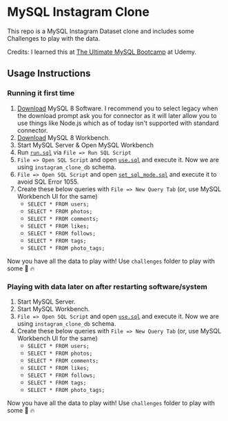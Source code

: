 # MySQL Instagram Clone

This repo is a MySQL Instagram Dataset clone and includes some Challenges to play with the data.

Credits: I learned this at [The Ultimate MySQL Bootcamp](https://www.udemy.com/the-ultimate-mysql-bootcamp-go-from-sql-beginner-to-expert/) at Udemy.

## Usage Instructions

### Running it first time

1. [Download](https://dev.mysql.com/downloads/mysql/) MySQL 8 Software. I recommend you to select legacy when the download prompt ask you for connector as it will later allow you to use things like Node.js which as of today isn't supported with standard connector.
1. [Download](https://dev.mysql.com/downloads/workbench/) MySQL 8 Workbench.
1. Start MySQL Server & Open MySQL Workbench
1. Run [`run.sql`](./run.sql) via `File => Run SQL Script`
1. `File => Open SQL Script` and open [`use.sql`](./use.sql) and execute it. Now we are using `instagram_clone_db` schema.
1. `File => Open SQL Script` and open [`set_sql_mode.sql`](./set_sql_mode.sql) and execute it to avoid SQL Error 1055.
1. Create these below queries with `File => New Query Tab` (or, use MySQL Workbench UI for the same)
    - `SELECT * FROM users;`
    - `SELECT * FROM photos;`
    - `SELECT * FROM comments;`
    - `SELECT * FROM likes;`
    - `SELECT * FROM follows;`
    - `SELECT * FROM tags;`
    - `SELECT * FROM photo_tags;`

Now you have all the data to play with! Use `challenges` folder to play with some 🙌 🔥

### Playing with data later on after restarting software/system

1. Start MySQL Server.
1. Start MySQL Workbench.
1. `File => Open SQL Script` and open [`use.sql`](./use.sql) and execute it. Now we are using `instagram_clone_db` schema.
1. Create these below queries with `File => New Query Tab` (or, use MySQL Workbench UI for the same)
    - `SELECT * FROM users;`
    - `SELECT * FROM photos;`
    - `SELECT * FROM comments;`
    - `SELECT * FROM likes;`
    - `SELECT * FROM follows;`
    - `SELECT * FROM tags;`
    - `SELECT * FROM photo_tags;`

Now you have all the data to play with! Use `challenges` folder to play with some 🙌 🔥
